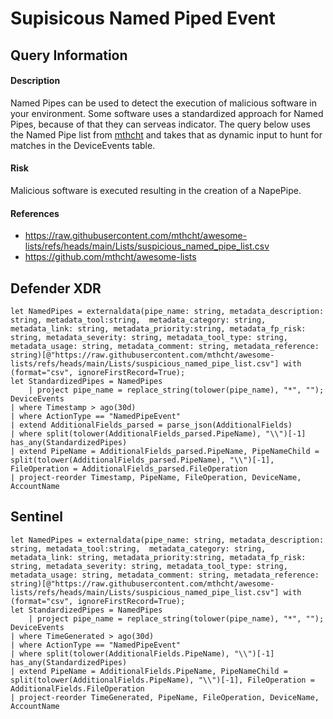 # Supisicous Named Piped Event

## Query Information

#### Description
Named Pipes can be used to detect the execution of malicious software in your environment. Some software uses a standardized approach for Named Pipes, because of that they can serveas indicator.
The query below uses the Named Pipe list from [mthcht](https://github.com/mthcht) and takes that as dynamic input to hunt for matches in the DeviceEvents table.

#### Risk
Malicious software is executed resulting in the creation of a NapePipe.

#### References
- https://raw.githubusercontent.com/mthcht/awesome-lists/refs/heads/main/Lists/suspicious_named_pipe_list.csv
- https://github.com/mthcht/awesome-lists

## Defender XDR
```KQL
let NamedPipes = externaldata(pipe_name: string, metadata_description: string, metadata_tool:string,  metadata_category: string, metadata_link: string, metadata_priority:string, metadata_fp_risk: string, metadata_severity: string, metadata_tool_type: string, metadata_usage: string, metadata_comment: string, metadata_reference: string)[@"https://raw.githubusercontent.com/mthcht/awesome-lists/refs/heads/main/Lists/suspicious_named_pipe_list.csv"] with (format="csv", ignoreFirstRecord=True);
let StandardizedPipes = NamedPipes
    | project pipe_name = replace_string(tolower(pipe_name), "*", "");
DeviceEvents
| where Timestamp > ago(30d)
| where ActionType == "NamedPipeEvent"
| extend AdditionalFields_parsed = parse_json(AdditionalFields)
| where split(tolower(AdditionalFields_parsed.PipeName), "\\")[-1] has_any(StandardizedPipes)
| extend PipeName = AdditionalFields_parsed.PipeName, PipeNameChild = split(tolower(AdditionalFields_parsed.PipeName), "\\")[-1], FileOperation = AdditionalFields_parsed.FileOperation
| project-reorder Timestamp, PipeName, FileOperation, DeviceName, AccountName
```

## Sentinel
```KQL
let NamedPipes = externaldata(pipe_name: string, metadata_description: string, metadata_tool:string,  metadata_category: string, metadata_link: string, metadata_priority:string, metadata_fp_risk: string, metadata_severity: string, metadata_tool_type: string, metadata_usage: string, metadata_comment: string, metadata_reference: string)[@"https://raw.githubusercontent.com/mthcht/awesome-lists/refs/heads/main/Lists/suspicious_named_pipe_list.csv"] with (format="csv", ignoreFirstRecord=True);
let StandardizedPipes = NamedPipes
    | project pipe_name = replace_string(tolower(pipe_name), "*", "");
DeviceEvents
| where TimeGenerated > ago(30d)
| where ActionType == "NamedPipeEvent"
| where split(tolower(AdditionalFields.PipeName), "\\")[-1] has_any(StandardizedPipes)
| extend PipeName = AdditionalFields.PipeName, PipeNameChild = split(tolower(AdditionalFields.PipeName), "\\")[-1], FileOperation = AdditionalFields.FileOperation
| project-reorder TimeGenerated, PipeName, FileOperation, DeviceName, AccountName
```
